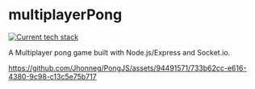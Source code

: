# multiplayerPong

[![Current tech stack](https://skillicons.dev/icons?i=nodejs,express)](https://skillicons.dev)

A Multiplayer pong game built with Node.js/Express and Socket.io.

https://github.com/Jhonneg/PongJS/assets/94491571/733b62cc-e616-4380-9c98-c13c5e75b717

